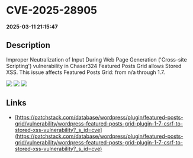 # CVE-2025-28905

**2025-03-11 21:15:47**

## Description
Improper Neutralization of Input During Web Page Generation ('Cross-site Scripting') vulnerability in Chaser324 Featured Posts Grid allows Stored XSS. This issue affects Featured Posts Grid: from n/a through 1.7.

![](https://img.shields.io/static/v1?label=Score&message=7.1&color=red)
![](https://img.shields.io/static/v1?label=Severity&message=HIGH&color=red)
![](https://img.shields.io/static/v1?label=CWE&message=XSS&color=green)

## Links
- [https://patchstack.com/database/wordpress/plugin/featured-posts-grid/vulnerability/wordpress-featured-posts-grid-plugin-1-7-csrf-to-stored-xss-vulnerability?_s_id=cve](https://patchstack.com/database/wordpress/plugin/featured-posts-grid/vulnerability/wordpress-featured-posts-grid-plugin-1-7-csrf-to-stored-xss-vulnerability?_s_id=cve)
